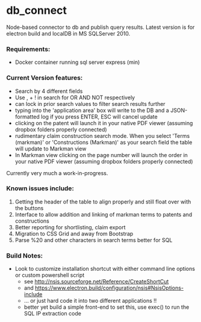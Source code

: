 # db_connect
Node-based connector to db and publish query results. Latest version is for electron build and localDB in MS SQLServer 2010.

### Requirements:
* Docker container running sql server express (min)

### Current Version features:
* Search by 4 different fields
* Use , + ! in search for OR AND NOT respectively
* can lock in prior search values to filter search results further
* typing into the 'application area' box will write to the DB and a JSON-formatted log if you press ENTER, ESC will cancel update
* clicking on the patent will launch it in your native PDF viewer (assuming dropbox folders properly connected)
* rudimentary claim construction search mode. When you select 'Terms (markman)' or 'Constructions (Markman)' as your search field the table will update to Markman view
* In Markman view clicking on the page number will launch the order in your native PDF viewer (assuming dropbox folders properly connected)

Currently very much a work-in-progress.

### Known issues include:
1. Getting the header of the table to align properly and still float over with the buttons
2. Interface to allow addition and linking of markman terms to patents and constructions
3. Better reporting for shortlisting, claim export
4. Migration to CSS Grid and away from Bootstrap
5. Parse %20 and other characters in search terms better for SQL

### Build Notes:
* Look to customize installation shortcut with either command line options or custom powershell script
  * see http://nsis.sourceforge.net/Reference/CreateShortCut
  * and https://www.electron.build/configuration/nsis#NsisOptions-include
  * ... or just hard code it into two different applications !!
  * better yet build a simple front-end to set this, use exec() to run the SQL IP extraction code